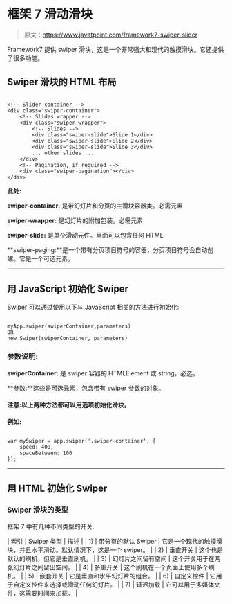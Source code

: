# 框架 7 滑动滑块

> 原文：<https://www.javatpoint.com/framework7-swiper-slider>

Framework7 提供 swiper 滑块，这是一个非常强大和现代的触摸滑块。它还提供了很多功能。

## Swiper 滑块的 HTML 布局

```

<!-- Slider container -->
<div class="swiper-container">
    <!-- Slides wrapper -->
    <div class="swiper-wrapper">
        <!-- Slides -->
        <div class="swiper-slide">Slide 1</div>
        <div class="swiper-slide">Slide 2</div>
        <div class="swiper-slide">Slide 3</div>
        ... other slides ...
    </div>
    <!-- Pagination, if required -->
    <div class="swiper-pagination"></div>
</div>

```

**此处:**

**swiper-container:** 是带幻灯片和分页的主滑块容器类。必需元素

**swiper-wrapper:** 是幻灯片的附加包装。必需元素

**swiper-slide:** 是单个滑动元件。里面可以包含任何 HTML

**swiper-paging:**是一个带有分页项目符号的容器，分页项目符号会自动创建。它是一个可选元素。

* * *

## 用 JavaScript 初始化 Swiper

Swiper 可以通过使用以下与 JavaScript 相关的方法进行初始化:

```

myApp.swiper(swiperContainer,parameters)
OR
new Swiper(swiperContainer, parameters)

```

### 参数说明:

**swiperContainer:** 是 swiper 容器的 HTMLElement 或 string，必选。

**参数:**这些是可选元素，包含带有 swiper 参数的对象。

#### 注意:以上两种方法都可以用选项初始化滑块。

**例如:**

```

var mySwiper = app.swiper('.swiper-container', {
    speed: 400,
    spaceBetween: 100
});  

```

* * *

## 用 HTML 初始化 Swiper

### Swiper 滑块的类型

框架 7 中有几种不同类型的开关:

| 索引 | Swiper 类型 | 描述 |
| 1) | 带分页的默认 Swiper | 它是一个现代的触摸滑块，并且水平滑动。默认情况下，这是一个 swiper。 |
| 2) | 垂直开关 | 这个也是默认的刷机，但它是垂直刷机。 |
| 3) | 幻灯片之间留有空间 | 这个开关用于在两张幻灯片之间留出空间。 |
| 4) | 多重开关 | 这个刷机在一个页面上使用多个刷机。 |
| 5) | 嵌套开关 | 它是垂直和水平幻灯片的组合。 |
| 6) | 自定义控件 | 它用于自定义控件来选择或滑动任何幻灯片。 |
| 7) | 延迟加载 | 它可以用于多媒体文件，这需要时间来加载。 |